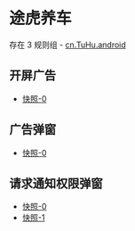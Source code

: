 # 途虎养车

存在 3 规则组 - [cn.TuHu.android](/src/apps/cn.TuHu.android.ts)

## 开屏广告

- [快照-0](https://i.gkd.li/import/12846408)

## 广告弹窗

- [快照-0](https://i.gkd.li/import/13228818)

## 请求通知权限弹窗

- [快照-0](https://i.gkd.li/import/13228796)
- [快照-1](https://i.gkd.li/import/13256535)
